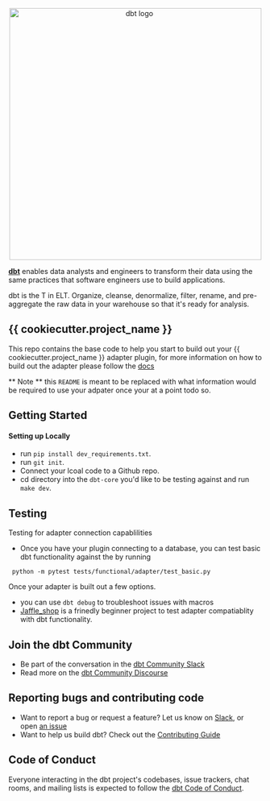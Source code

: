 <p align="center">
  <img src="https://raw.githubusercontent.com/dbt-labs/dbt/ec7dee39f793aa4f7dd3dae37282cc87664813e4/etc/dbt-logo-full.svg" alt="dbt logo" width="500"/>
</p>

**[dbt](https://www.getdbt.com/)** enables data analysts and engineers to transform their data using the same practices that software engineers use to build applications.

dbt is the T in ELT. Organize, cleanse, denormalize, filter, rename, and pre-aggregate the raw data in your warehouse so that it's ready for analysis.

## {{ cookiecutter.project_name }}
This repo contains the base code to help you start to build out your {{ cookiecutter.project_name }} adapter plugin, for more information on how to build out the adapter please follow the [docs](https://docs.getdbt.com/docs/contributing/building-a-new-adapter)

 ** Note ** this `README` is meant to be replaced with what information would be required to use your adpater once your at a point todo so.

 ## Getting Started

 #### Setting up Locally
 - run `pip install dev_requirements.txt`.
 - run `git init`.
 - Connect your lcoal code to a Github repo.
 - cd directory into the `dbt-core` you'd like to be testing against and run `make dev`.

 ## Testing
Testing for adapter connection capablilities
- Once you have your plugin connecting to a database, you can test basic dbt functionality against the by running
```
 python -m pytest tests/functional/adapter/test_basic.py
```

Once your adapter is built out a few options.
- you can use `dbt debug` to troubleshoot issues with macros
- [Jaffle_shop](https://docs.getdbt.com/tutorial/setting-up) is a frinedly beginner project to test adapter compatiablity with dbt functionality.

## Join the dbt Community

- Be part of the conversation in the [dbt Community Slack](http://community.getdbt.com/)
- Read more on the [dbt Community Discourse](https://discourse.getdbt.com)

## Reporting bugs and contributing code

- Want to report a bug or request a feature? Let us know on [Slack](http://community.getdbt.com/), or open [an issue](https://github.com/dbt-labs/dbt-redshift/issues/new)
- Want to help us build dbt? Check out the [Contributing Guide](https://github.com/dbt-labs/dbt/blob/HEAD/CONTRIBUTING.md)

## Code of Conduct

Everyone interacting in the dbt project's codebases, issue trackers, chat rooms, and mailing lists is expected to follow the [dbt Code of Conduct](https://community.getdbt.com/code-of-conduct).